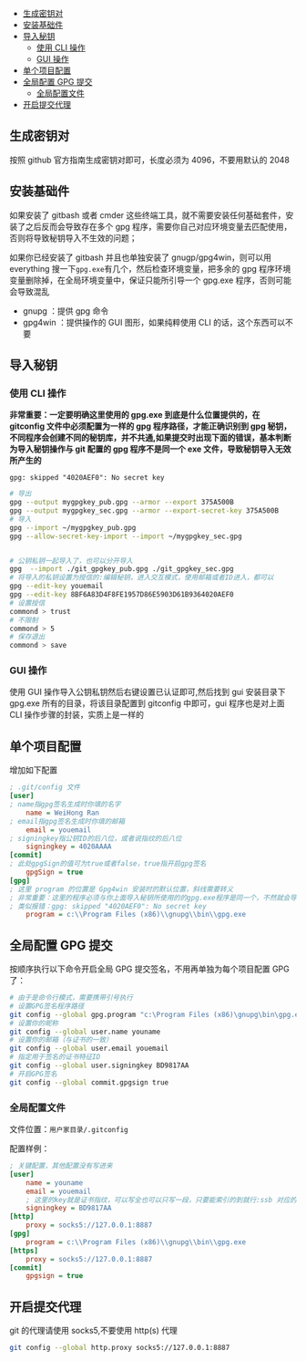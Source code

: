<!-- START doctoc generated TOC please keep comment here to allow auto update -->
<!-- DON'T EDIT THIS SECTION, INSTEAD RE-RUN doctoc TO UPDATE -->


- [生成密钥对](#%E7%94%9F%E6%88%90%E5%AF%86%E9%92%A5%E5%AF%B9)
- [安装基础件](#%E5%AE%89%E8%A3%85%E5%9F%BA%E7%A1%80%E4%BB%B6)
- [导入秘钥](#%E5%AF%BC%E5%85%A5%E7%A7%98%E9%92%A5)
  - [使用 CLI 操作](#%E4%BD%BF%E7%94%A8-cli-%E6%93%8D%E4%BD%9C)
  - [GUI 操作](#gui-%E6%93%8D%E4%BD%9C)
- [单个项目配置](#%E5%8D%95%E4%B8%AA%E9%A1%B9%E7%9B%AE%E9%85%8D%E7%BD%AE)
- [全局配置 GPG 提交](#%E5%85%A8%E5%B1%80%E9%85%8D%E7%BD%AE-gpg-%E6%8F%90%E4%BA%A4)
  - [全局配置文件](#%E5%85%A8%E5%B1%80%E9%85%8D%E7%BD%AE%E6%96%87%E4%BB%B6)
- [开启提交代理](#%E5%BC%80%E5%90%AF%E6%8F%90%E4%BA%A4%E4%BB%A3%E7%90%86)

<!-- END doctoc generated TOC please keep comment here to allow auto update -->

## 生成密钥对

按照 github 官方指南生成密钥对即可，长度必须为 4096，不要用默认的 2048

## 安装基础件

如果安装了 gitbash 或者 cmder 这些终端工具，就不需要安装任何基础套件，安装了之后反而会导致存在多个 gpg 程序，需要你自己对应环境变量去匹配使用，否则将导致秘钥导入不生效的问题；

如果你已经安装了 gitbash 并且也单独安装了 gnugp/gpg4win，则可以用 everything 搜一下`gpg.exe`有几个，然后检查环境变量，把多余的 gpg 程序环境变量删除掉，在全局环境变量中，保证只能所引导一个 gpg.exe 程序，否则可能会导致混乱

- gnupg ：提供 gpg 命令
- gpg4win ：提供操作的 GUI 图形，如果纯粹使用 CLI 的话，这个东西可以不要

## 导入秘钥

### 使用 CLI 操作

**非常重要：一定要明确这里使用的 gpg.exe 到底是什么位置提供的，在 gitconfig 文件中必须配置为一样的 gpg 程序路径，才能正确识别到 gpg 秘钥，不同程序会创建不同的秘钥库，并不共通,如果提交时出现下面的错误，基本判断为导入秘钥操作与 git 配置的 gpg 程序不是同一个 exe 文件，导致秘钥导入无效所产生的**

```
gpg: skipped "4020AEF0": No secret key
```

```bash
# 导出
gpg --output mygpgkey_pub.gpg --armor --export 375A500B
gpg --output mygpgkey_sec.gpg --armor --export-secret-key 375A500B
# 导入
gpg --import ~/mygpgkey_pub.gpg
gpg --allow-secret-key-import --import ~/mygpgkey_sec.gpg


# 公钥私钥一起导入了，也可以分开导入
gpg  --import ./git_gpgkey_pub.gpg ./git_gpgkey_sec.gpg
# 将导入的私钥设置为授信的:编辑秘钥，进入交互模式，使用邮箱或者ID进入，都可以
gpg --edit-key youemail
gpg --edit-key 8BF6A83D4F8FE1957D86E5903D61B9364020AEF0
# 设置授信
commond > trust
# 不限制
commond > 5
# 保存退出
commond > save
```

### GUI 操作

使用 GUI 操作导入公钥私钥然后右键设置已认证即可,然后找到 gui 安装目录下 gpg.exe 所有的目录，将该目录配置到 gitconfig 中即可，gui 程序也是对上面 CLI 操作步骤的封装，实质上是一样的

## 单个项目配置

增加如下配置

```ini
; .git/config 文件
[user]
; name指gpg签名生成时你填的名字
    name = WeiHong Ran
; email指gpg签名生成时你填的邮箱
    email = youemail
; signingkey指公钥ID的后八位，或者说指纹的后八位
    signingkey = 4020AAAA
[commit]
; 此处gpgSign的值可为true或者false，true指开启gpg签名
    gpgSign = true
[gpg]
; 这里 program 的位置是 Gpg4win 安装时的默认位置，斜线需要转义
; 非常重要：这里的程序必须与你上面导入秘钥所使用的的gpg.exe程序是同一个，不然就会导致秘钥找不到
; 类似报错：gpg: skipped "4020AEF0": No secret key
	program = c:\\Program Files (x86)\\gnupg\\bin\\gpg.exe
```

## 全局配置 GPG 提交

按顺序执行以下命令开启全局 GPG 提交签名，不用再单独为每个项目配置 GPG 了：

```bash
# 由于是命令行模式，需要携带引号执行
# 设置GPG签名程序路径
git config --global gpg.program "c:\Program Files (x86)\gnupg\bin\gpg.exe"
# 设置你的昵称
git config --global user.name youname
# 设置你的邮箱（与证书的一致）
git config --global user.email youemail
# 指定用于签名的证书特征ID
git config --global user.signingkey BD9817AA
# 开启GPG签名
git config --global commit.gpgsign true
```

### 全局配置文件

文件位置：`用户家目录/.gitconfig`

配置样例：

```ini
; 关键配置，其他配置没有写进来
[user]
	name = youname
	email = youemail
	; 这里的key就是证书指纹，可以写全也可以只写一段，只要能索引的到就行:ssb 对应的，如果配置错误，会报错 gpg failed to sign the data
	signingkey = BD9817AA
[http]
	proxy = socks5://127.0.0.1:8887
[gpg]
	program = c:\\Program Files (x86)\\gnupg\\bin\\gpg.exe
[https]
	proxy = socks5://127.0.0.1:8887
[commit]
	gpgsign = true

```

## 开启提交代理

git 的代理请使用 socks5,不要使用 http(s) 代理

```bash
git config --global http.proxy socks5://127.0.0.1:8887
```
